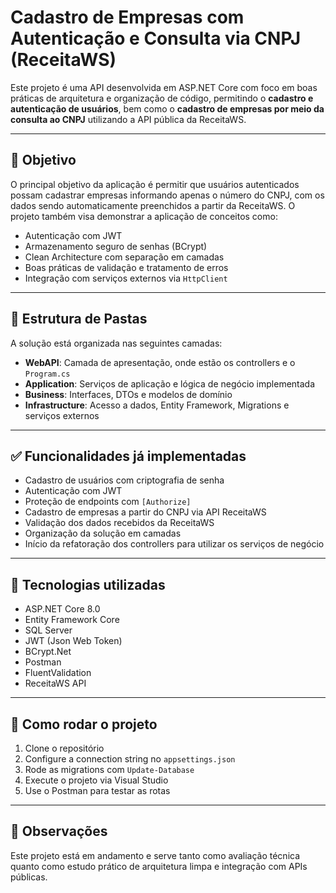 # Cadastro de Empresas com Autenticação e Consulta via CNPJ (ReceitaWS)

Este projeto é uma API desenvolvida em ASP.NET Core com foco em boas práticas de arquitetura e organização de código, permitindo o **cadastro e autenticação de usuários**, bem como o **cadastro de empresas por meio da consulta ao CNPJ** utilizando a API pública da ReceitaWS.

---

## 🎯 Objetivo

O principal objetivo da aplicação é permitir que usuários autenticados possam cadastrar empresas informando apenas o número do CNPJ, com os dados sendo automaticamente preenchidos a partir da ReceitaWS. O projeto também visa demonstrar a aplicação de conceitos como:

- Autenticação com JWT
- Armazenamento seguro de senhas (BCrypt)
- Clean Architecture com separação em camadas
- Boas práticas de validação e tratamento de erros
- Integração com serviços externos via `HttpClient`

---

## 🧱 Estrutura de Pastas

A solução está organizada nas seguintes camadas:

- **WebAPI**: Camada de apresentação, onde estão os controllers e o `Program.cs`
- **Application**: Serviços de aplicação e lógica de negócio implementada
- **Business**: Interfaces, DTOs e modelos de domínio
- **Infrastructure**: Acesso a dados, Entity Framework, Migrations e serviços externos

---

## ✅ Funcionalidades já implementadas

- Cadastro de usuários com criptografia de senha
- Autenticação com JWT
- Proteção de endpoints com `[Authorize]`
- Cadastro de empresas a partir do CNPJ via API ReceitaWS
- Validação dos dados recebidos da ReceitaWS
- Organização da solução em camadas
- Início da refatoração dos controllers para utilizar os serviços de negócio

---

## 📌 Tecnologias utilizadas

- ASP.NET Core 8.0
- Entity Framework Core
- SQL Server
- JWT (Json Web Token)
- BCrypt.Net
- Postman
- FluentValidation
- ReceitaWS API

---

## 🚀 Como rodar o projeto

1. Clone o repositório
2. Configure a connection string no `appsettings.json`
3. Rode as migrations com `Update-Database`
4. Execute o projeto via Visual Studio
5. Use o Postman para testar as rotas

---

## 📎 Observações

Este projeto está em andamento e serve tanto como avaliação técnica quanto como estudo prático de arquitetura limpa e integração com APIs públicas.

